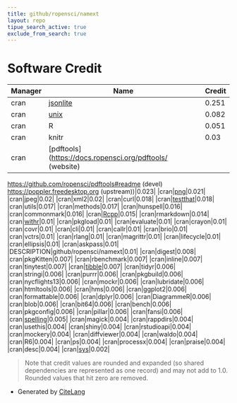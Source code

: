```yaml
---
title: github/ropensci/namext
layout: repo
tipue_search_active: true
exclude_from_search: true
---
```

# Software Credit

|Manager|Name|Credit|
|-------|----|------|
|cran|[jsonlite](https://arxiv.org/abs/1403.2805 (paper))|0.251|
|cran|[unix](https://github.com/jeroen/unix)|0.082|
|cran|R|0.051|
|cran|knitr|0.03|
|cran|[pdftools](https://docs.ropensci.org/pdftools/ (website)
https://github.com/ropensci/pdftools#readme (devel)
https://poppler.freedesktop.org (upstream))|0.023|
|cran|[png](http://www.rforge.net/png/)|0.021|
|cran|jpeg|0.02|
|cran|xml2|0.02|
|cran|curl|0.018|
|cran|[testthat](https://testthat.r-lib.org)|0.018|
|cran|utils|0.017|
|cran|methods|0.017|
|cran|hunspell|0.016|
|cran|commonmark|0.016|
|cran|[Rcpp](http://www.rcpp.org)|0.015|
|cran|rmarkdown|0.014|
|cran|[withr](https://withr.r-lib.org)|0.01|
|cran|pkgload|0.01|
|cran|evaluate|0.01|
|cran|crayon|0.01|
|cran|covr|0.01|
|cran|cli|0.01|
|cran|callr|0.01|
|cran|brio|0.01|
|cran|vctrs|0.01|
|cran|rlang|0.01|
|cran|magrittr|0.01|
|cran|lifecycle|0.01|
|cran|ellipsis|0.01|
|cran|askpass|0.01|
|DESCRIPTION|github/ropensci/namext|0.01|
|cran|digest|0.008|
|cran|pkgKitten|0.007|
|cran|rbenchmark|0.007|
|cran|inline|0.007|
|cran|tinytest|0.007|
|cran|[tibble](https://tibble.tidyverse.org/)|0.007|
|cran|tidyr|0.006|
|cran|stringi|0.006|
|cran|purrr|0.006|
|cran|pkgbuild|0.006|
|cran|nycflights13|0.006|
|cran|mockr|0.006|
|cran|lubridate|0.006|
|cran|htmltools|0.006|
|cran|hms|0.006|
|cran|ggplot2|0.006|
|cran|formattable|0.006|
|cran|dplyr|0.006|
|cran|DiagrammeR|0.006|
|cran|blob|0.006|
|cran|bit64|0.006|
|cran|bench|0.006|
|cran|pkgconfig|0.006|
|cran|pillar|0.006|
|cran|fansi|0.006|
|cran|[spelling](https://github.com/ropensci/spelling#readme)|0.005|
|cran|magick|0.004|
|cran|rappdirs|0.004|
|cran|usethis|0.004|
|cran|shiny|0.004|
|cran|rstudioapi|0.004|
|cran|mockery|0.004|
|cran|diffviewer|0.004|
|cran|waldo|0.004|
|cran|R6|0.004|
|cran|ps|0.004|
|cran|processx|0.004|
|cran|praise|0.004|
|cran|desc|0.004|
|cran|[sys](https://github.com/jeroen/sys)|0.002|


> Note that credit values are rounded and expanded (so shared dependencies are represented as one record) and may not add to 1.0. Rounded values that hit zero are removed.


- Generated by [CiteLang](https://github.com/vsoch/citelang)
